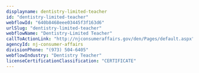 ```yaml
---
displayname: dentistry-limited-teacher
id: "dentistry-limited-teacher"
webflowId: "640b8468eee03445f3f163d6"
urlSlug: "dentistry-limited-teacher"
webflowName: "Dentistry-Limited Teacher"
callToActionLink: "http://njconsumeraffairs.gov/den/Pages/default.aspx"
agencyId: nj-consumer-affairs
divisionPhone: "(973) 504-6405"
webflowIndustry: "Dentistry Teacher"
licenseCertificationClassification: "CERTIFICATE"
---
```

